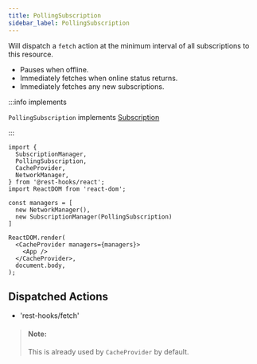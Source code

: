 ```yaml
---
title: PollingSubscription
sidebar_label: PollingSubscription
---
```


Will dispatch a `fetch` action at the minimum interval of all subscriptions to this
resource.

- Pauses when offline.
- Immediately fetches when online status returns.
- Immediately fetches any new subscriptions.

:::info implements

`PollingSubscription` implements [Subscription](./SubscriptionManager.md#subscription)

:::

```tsx
import {
  SubscriptionManager,
  PollingSubscription,
  CacheProvider,
  NetworkManager,
} from '@rest-hooks/react';
import ReactDOM from 'react-dom';

const managers = [
  new NetworkManager(),
  new SubscriptionManager(PollingSubscription)
]

ReactDOM.render(
  <CacheProvider managers={managers}>
    <App />
  </CacheProvider>,
  document.body,
);
```

## Dispatched Actions

- 'rest-hooks/fetch'

> #### Note:
>
> This is already used by `CacheProvider` by default.
